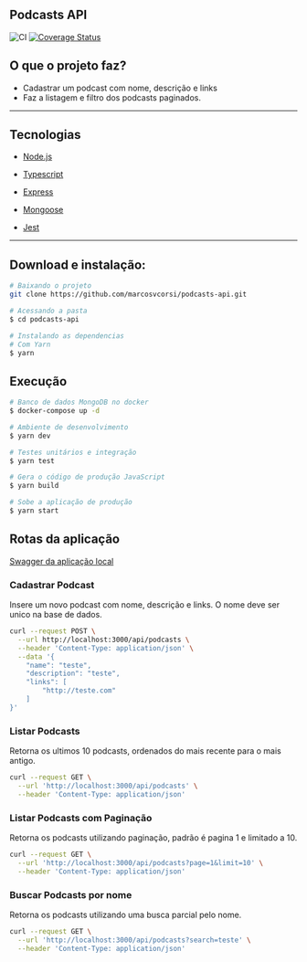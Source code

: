 ## Podcasts API

![CI](https://github.com/marcosvcorsi/podcasts-api/workflows/CI/badge.svg)
[![Coverage Status](https://coveralls.io/repos/github/marcosvcorsi/podcasts-api/badge.svg?branch=main)](https://coveralls.io/github/marcosvcorsi/podcasts-api?branch=main)

## O que o projeto faz?

- Cadastrar um podcast com nome, descrição e links
- Faz a listagem e filtro dos podcasts paginados.

---

## Tecnologias

- [Node.js](https://nodejs.org/en/)

- [Typescript](https://www.typescriptlang.org/)

- [Express](https://expressjs.com/pt-br/)

- [Mongoose](https://mongoosejs.com/)

- [Jest](https://jestjs.io/pt-BR/)

---

## Download e instalação:

```bash
# Baixando o projeto
git clone https://github.com/marcosvcorsi/podcasts-api.git

# Acessando a pasta
$ cd podcasts-api

# Instalando as dependencias
# Com Yarn
$ yarn
```

## Execução

```bash
# Banco de dados MongoDB no docker
$ docker-compose up -d

# Ambiente de desenvolvimento
$ yarn dev

# Testes unitários e integração
$ yarn test

# Gera o código de produção JavaScript
$ yarn build

# Sobe a aplicação de produção
$ yarn start
```

## Rotas da aplicação

[Swagger da aplicação local](http://localhost:3000/api-docs)

### Cadastrar Podcast

Insere um novo podcast com nome, descrição e links. O nome deve ser unico na base de dados.

```bash
curl --request POST \
  --url http://localhost:3000/api/podcasts \
  --header 'Content-Type: application/json' \
  --data '{
	"name": "teste",
	"description": "teste",
	"links": [
		"http://teste.com"
	]
}'
```

### Listar Podcasts

Retorna os ultimos 10 podcasts, ordenados do mais recente para o mais antigo.

```bash
curl --request GET \
  --url 'http://localhost:3000/api/podcasts' \
  --header 'Content-Type: application/json'
```

### Listar Podcasts com Paginação

Retorna os podcasts utilizando paginação, padrão é pagina 1 e limitado a 10.

```bash
curl --request GET \
  --url 'http://localhost:3000/api/podcasts?page=1&limit=10' \
  --header 'Content-Type: application/json'
```

### Buscar Podcasts por nome

Retorna os podcasts utilizando uma busca parcial pelo nome.

```bash
curl --request GET \
  --url 'http://localhost:3000/api/podcasts?search=teste' \
  --header 'Content-Type: application/json'
```
